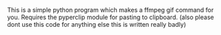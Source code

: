 This is a simple python program which makes a ffmpeg gif command for you. 
Requires the pyperclip module for pasting to clipboard. 
(also please dont use this code for anything else this is written really badly)